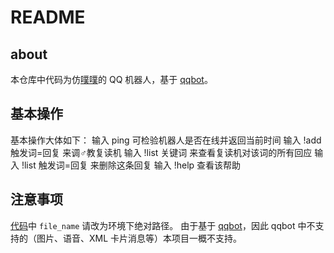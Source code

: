 # README

## about
本仓库中代码为仿[噗噗](https://www.robirt.me)的 QQ 机器人，基于 [qqbot](https://github.com/pandolia/qqbot)。

## 基本操作
基本操作大体如下：
输入 ping 可检验机器人是否在线并返回当前时间
输入 !add 触发词=回复 来调♂教复读机
输入 !list 关键词 来查看复读机对该词的所有回应
输入 !list 触发词=回复 来删除这条回复
输入 !help 查看该帮助

## 注意事项
[代码](./today.py)中 `file_name` 请改为环境下绝对路径。
由于基于 [qqbot](https://github.com/pandolia/qqbot)，因此 qqbot 中不支持的（图片、语音、XML 卡片消息等）本项目一概不支持。
